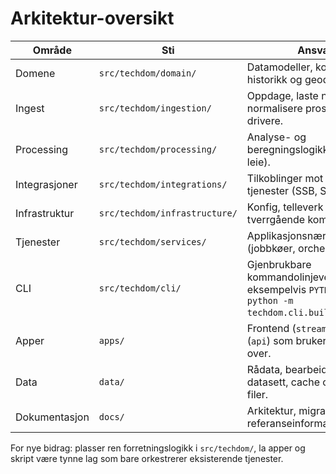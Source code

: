 # Arkitektur-oversikt

| Område | Sti | Ansvar |
| ------ | ---- | ------- |
| Domene | `src/techdom/domain/` | Datamodeller, kontrakter, historikk og geodata. |
| Ingest | `src/techdom/ingestion/` | Oppdage, laste ned og normalisere prospekter inkl. drivere. |
| Processing | `src/techdom/processing/` | Analyse- og beregningslogikk (AI, PDF, leie). |
| Integrasjoner | `src/techdom/integrations/` | Tilkoblinger mot eksterne tjenester (SSB, S3 osv.). |
| Infrastruktur | `src/techdom/infrastructure/` | Konfig, telleverk og andre tverrgående komponenter. |
| Tjenester | `src/techdom/services/` | Applikasjonsnære tjenester (jobbkøer, orchestrering). |
| CLI | `src/techdom/cli/` | Gjenbrukbare kommandolinjeverktøy. Kjør eksempelvis `PYTHONPATH=src python -m techdom.cli.build_rent_csv`. |
| Apper | `apps/` | Frontend (`streamlit`) og API (`api`) som bruker tjenestene over. |
| Data | `data/` | Rådata, bearbeidede datasett, cache og debug-filer. |
| Dokumentasjon | `docs/` | Arkitektur, migrasjoner og referanseinformasjon. |

For nye bidrag: plasser ren forretningslogikk i `src/techdom/`, la apper og skript være tynne lag som bare orkestrerer eksisterende tjenester.
